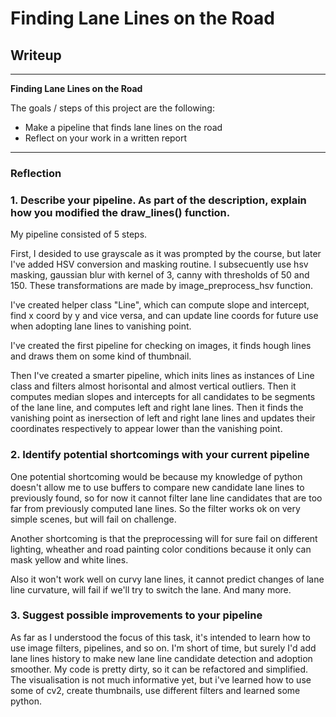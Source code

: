 # **Finding Lane Lines on the Road** 

## Writeup

---

**Finding Lane Lines on the Road**

The goals / steps of this project are the following:
* Make a pipeline that finds lane lines on the road
* Reflect on your work in a written report

---

### Reflection

### 1. Describe your pipeline. As part of the description, explain how you modified the draw_lines() function.

My pipeline consisted of 5 steps. 

First, I desided to use grayscale as it was prompted by the course, but later I've added HSV conversion and masking routine.
I subsecuently use hsv masking, gaussian blur with kernel of 3, canny with thresholds of 50 and 150.
These transformations are made by image_preprocess_hsv function.

I've created helper class "Line", which can compute slope and intercept, find x coord by y and vice versa, and can update line coords for future use when adopting lane lines to vanishing point.

I've created the first pipeline for checking on images, it finds hough lines and draws them on some kind of thumbnail.

Then I've created a smarter pipeline, which inits lines as instances of Line class and filters almost horisontal and
almost vertical outliers. Then it computes median slopes and intercepts for all candidates to be segments of the lane line,
and computes left and right lane lines. Then it finds the vanishing point as inersection of left and right lane lines
and updates their coordinates respectively to appear lower than the vanishing point.


### 2. Identify potential shortcomings with your current pipeline


One potential shortcoming would be because my knowledge of python doesn't allow me to use buffers to 
compare new candidate lane lines to previously found, so for now it cannot filter lane line candidates that are too far from
previously computed lane lines. So the filter works ok on very simple scenes, but will fail on challenge.

Another shortcoming is that the preprocessing will for sure fail on different lighting, wheather and road painting color 
conditions because it only can mask yellow and white lines.

Also it won't work well on curvy lane lines, it cannot predict changes of lane line curvature, will fail if we'll try to switch the lane. And many more.


### 3. Suggest possible improvements to your pipeline

As far as I understood the focus of this task, it's intended to learn how to use image filters, pipelines, and so on.
I'm short of time, but surely I'd add lane lines history to make new lane line candidate detection and adoption smoother.
My code is pretty dirty, so it can be refactored and simplified.
The visualisation is not much informative yet, but i've learned how to use some of cv2, create thumbnails, use different filters
and learned some python.

